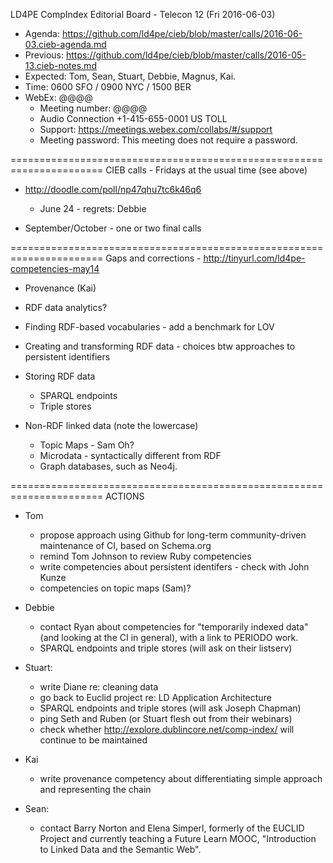 LD4PE CompIndex Editorial Board - Telecon 12 (Fri 2016-06-03)

* Agenda:   https://github.com/ld4pe/cieb/blob/master/calls/2016-06-03.cieb-agenda.md
* Previous: https://github.com/ld4pe/cieb/blob/master/calls/2016-05-13.cieb-notes.md
* Expected: Tom, Sean, Stuart, Debbie, Magnus, Kai.
* Time:     0600 SFO / 0900 NYC / 1500 BER
* WebEx:    @@@@
  * Meeting number: @@@@
  * Audio Connection +1-415-655-0001 US TOLL
  * Support: https://meetings.webex.com/collabs/#/support
  * Meeting password: This meeting does not require a password.

======================================================================
CIEB calls - Fridays at the usual time (see above)

* http://doodle.com/poll/np47qhu7tc6k46q6

  * June 24   - regrets: Debbie

* September/October - one or two final calls

======================================================================
Gaps and corrections - http://tinyurl.com/ld4pe-competencies-may14
  
* Provenance (Kai)
* RDF data analytics?
* Finding RDF-based vocabularies - add a benchmark for LOV
* Creating and transforming RDF data - choices btw approaches to persistent identifiers
* Storing RDF data

  * SPARQL endpoints
  * Triple stores

* Non-RDF linked data (note the lowercase)

  * Topic Maps - Sam Oh?
  * Microdata - syntactically different from RDF
  * Graph databases, such as Neo4j.

======================================================================
ACTIONS

* Tom
  * propose approach using Github for long-term community-driven maintenance of
    CI, based on Schema.org
  * remind Tom Johnson to review Ruby competencies
  * write competencies about persistent identifers - check with John Kunze
  * competencies on topic maps (Sam)?

* Debbie
  * contact Ryan about competencies for "temporarily indexed data" (and
    looking at the CI in general), with a link to PERIODO work.
  * SPARQL endpoints and triple stores (will ask on their listserv)

* Stuart:
  * write Diane re: cleaning data
  * go back to Euclid project re: LD Application Architecture
  * SPARQL endpoints and triple stores (will ask Joseph Chapman)
  * ping Seth and Ruben (or Stuart flesh out from their webinars)
  * check whether http://explore.dublincore.net/comp-index/ will continue to be maintained

* Kai
  * write provenance competency about differentiating simple approach and
    representing the chain

* Sean:
  * contact Barry Norton and Elena Simperl, formerly of the EUCLID Project and
    currently teaching a Future Learn MOOC, "Introduction to Linked Data and
    the Semantic Web".


